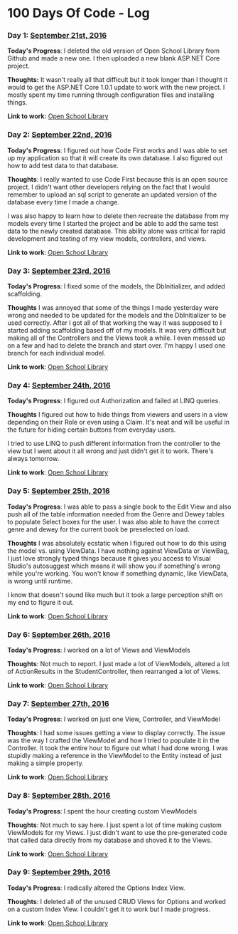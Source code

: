 # 100 Days Of Code - Log

### Day 1: [September 21st, 2016](https://twitter.com/Programazing/status/778759015748755456)

**Today's Progress**: I deleted the old version of Open School Library from Github and made a new one. I then uploaded a new blank ASP.NET Core project.

**Thoughts:** It wasn't really all that difficult but it took longer than I thought it would to get the ASP.NET Core 1.0.1 update to work with the new project. I mostly spent my time running through configuration files and installing things.

**Link to work:** [Open School Library](https://github.com/Programazing/Open-School-Library)

### Day 2: [September 22nd, 2016](https://twitter.com/Programazing/status/779168747483521026)

**Today's Progress**: I figured out how Code First works and I was able to set up my application so that it will create its own database. I also figured out how to add test data to that database.

**Thoughts**: I really wanted to use Code First because this is an open source project. I didn't want other developers relying on the fact that I would remember to upload an sql script to generate an updated version of the database every time I made a change.

I was also happy to learn how to delete then recreate the database from my models every time I started the project and be able to add the same test data to the newly created database. This ability alone was critical for rapid development and testing of my view models, controllers, and views.

**Link to work**: [Open School Library](https://github.com/Programazing/Open-School-Library)


### Day 3: [September 23rd, 2016](https://twitter.com/Programazing/status/779327352509718528)

**Today's Progress**: I fixed some of the models, the DbInitializer, and added scaffolding.

**Thoughts** I was annoyed that some of the things I made yesterday were wrong and needed to be updated for the models and the DbInitializer to be used correctly. After I got all of that working the way it was supposed to I started adding scaffolding based off of my models. It was very difficult but making all of the Controllers and the Views took a while. I even messed up on a few and had to delete the branch and start over. I'm happy I used one branch for each individual model. 

**Link to work**: [Open School Library](https://github.com/Programazing/Open-School-Library)

### Day 4: [September 24th, 2016](https://twitter.com/Programazing/status/779872928343134208)

**Today's Progress**: I figured out Authorization and failed at LINQ queries.

**Thoughts** I figured out how to hide things from viewers and users in a view depending on their Role or even using a Claim. It's neat and will be useful in the future for hiding certain buttons from everyday users.

I tried to use LINQ to push different information from the controller to the view but I went about it all wrong and just didn't get it to work. There's always tomorrow. 

**Link to work**: [Open School Library](https://github.com/Programazing/Open-School-Library)

### Day 5: [September 25th, 2016](https://twitter.com/Programazing/status/780206422332178432)

**Today's Progress**: I was able to pass a single book to the Edit View and also push all of the table information needed from the Genre and Dewey tables to populate Select boxes for the user. I was also able to have the correct genre and dewey for the current book be preselected on load.

**Thoughts** I was absolutely ecstatic when I figured out how to do this using the model vs. using ViewData. I have nothing against ViewData or ViewBag, I just love strongly typed things because it gives you access to Visual Studio's autosuggest which means it will show you if something's wrong while you're working. You won't know if something dynamic, like ViewData, is wrong until runtime.

I know that doesn't sound like much but it took a large perception shift on my end to figure it out.

**Link to work**: [Open School Library](https://github.com/Programazing/Open-School-Library)

### Day 6: [September 26th, 2016](https://twitter.com/Programazing/status/780581500664307712)

**Today's Progress**: I worked on a lot of Views and ViewModels

**Thoughts**: Not much to report. I just made a lot of ViewModels, altered a lot of ActionResults in the StudentController, then rearranged a lot of Views.

**Link to work**: [Open School Library](https://github.com/Programazing/Open-School-Library)

### Day 7: [September 27th, 2016](https://twitter.com/Programazing/status/780963116276391937)

**Today's Progress**: I worked on just one View, Controller, and ViewModel

**Thoughts**: I had some issues getting a view to display correctly. The issue was the way I crafted the ViewModel and how I tried to populate it in the Controller. It took the entire hour to figure out what I had done wrong. I was stupidly making a reference in the ViewModel to the Entity instead of just making a simple property. 

**Link to work**: [Open School Library](https://github.com/Programazing/Open-School-Library)

### Day 8: [September 28th, 2016](https://twitter.com/Programazing/status/781696187325882368)

**Today's Progress**: I spent the hour creating custom ViewModels

**Thoughts**: Not much to say here. I just spent a lot of time making custom ViewModels for my Views. I just didn't want to use the pre-generated code that called data directly from my database and shoved it to the Views.

**Link to work**: [Open School Library](https://github.com/Programazing/Open-School-Library)

### Day 9: [September 29th, 2016](https://twitter.com/Programazing/status/781696397229826048)

**Today's Progress**: I radically altered the Options Index View.

**Thoughts**: I deleted all of the unused CRUD Views for Options and worked on a custom Index View. I couldn't get it to work but I made progress.

**Link to work**: [Open School Library](https://github.com/Programazing/Open-School-Library)

